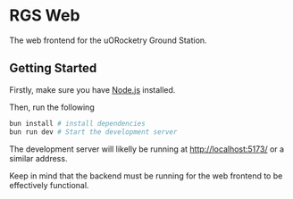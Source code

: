 # RGS Web

The web frontend for the uORocketry Ground Station.

## Getting Started

Firstly, make sure you have [Node.js](https://nodejs.org/en/) installed.

Then, run the following

```bash
bun install # install dependencies
bun run dev # Start the development server
```

The development server will likelly be running at [http://localhost:5173/](http://localhost:5173/) or a similar address.

Keep in mind that the backend must be running for the web frontend to be effectively functional.
